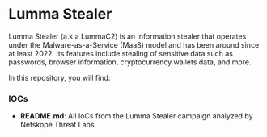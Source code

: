 
# Lumma Stealer

Lumma Stealer (a.k.a LummaC2) is an information stealer that operates under the Malware-as-a-Service (MaaS) model and has been around since at least 2022. Its features include stealing of sensitive data such as passwords, browser information, cryptocurrency wallets data, and more.

In this repository, you will find:

### IOCs
* **README.md**: All IoCs from the Lumma Stealer campaign analyzed by Netskope Threat Labs.